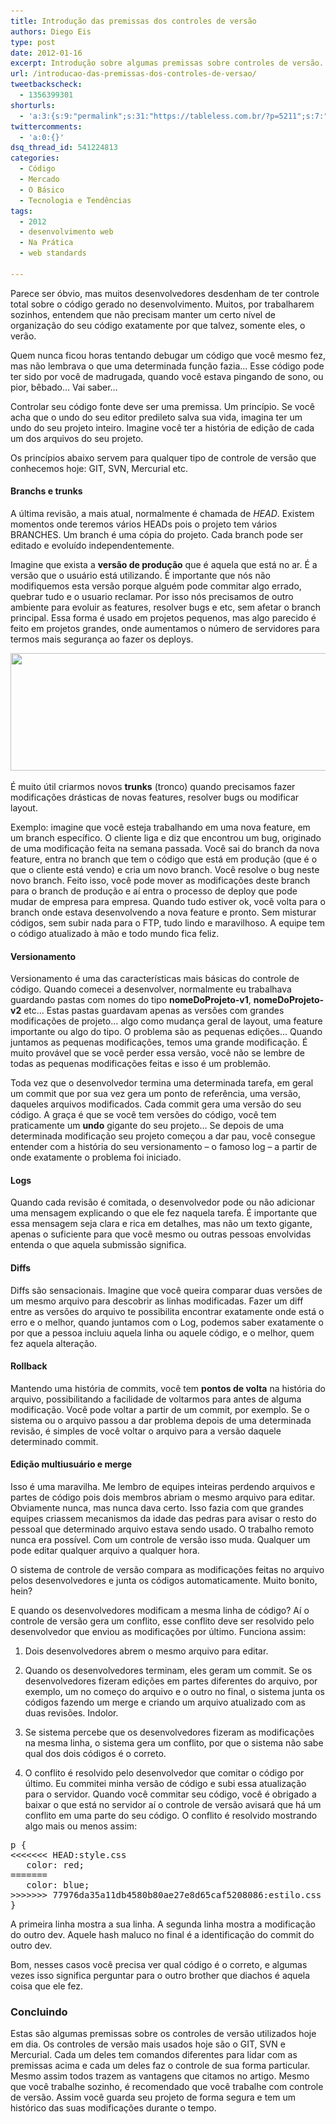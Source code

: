 ```yaml
---
title: Introdução das premissas dos controles de versão
authors: Diego Eis
type: post
date: 2012-01-16
excerpt: Introdução sobre algumas premissas sobre controles de versão. Muito útil para designers e iniciantes na área.
url: /introducao-das-premissas-dos-controles-de-versao/
tweetbackscheck:
  - 1356399301
shorturls:
  - 'a:3:{s:9:"permalink";s:31:"https://tableless.com.br/?p=5211";s:7:"tinyurl";s:26:"https://tinyurl.com/87mzax3";s:4:"isgd";s:19:"https://is.gd/7h4ZTg";}'
twittercomments:
  - 'a:0:{}'
dsq_thread_id: 541224813
categories:
  - Código
  - Mercado
  - O Básico
  - Tecnologia e Tendências
tags:
  - 2012
  - desenvolvimento web
  - Na Prática
  - web standards

---
```

Parece ser óbvio, mas muitos desenvolvedores desdenham de ter controle total sobre o código gerado no desenvolvimento. Muitos, por trabalharem sozinhos, entendem que não precisam manter um certo nível de organização do seu código exatamente por que talvez, somente eles, o verão.
  
Quem nunca ficou horas tentando debugar um código que você mesmo fez, mas não lembrava o que uma determinada função fazia&#8230; Esse código pode ter sido por você de madrugada, quando você estava pingando de sono, ou pior, bêbado&#8230; Vai saber&#8230;

Controlar seu código fonte deve ser uma premissa. Um princípio. Se você acha que o undo do seu editor predileto salva sua vida, imagina ter um undo do seu projeto inteiro. Imagine você ter a história de edição de cada um dos arquivos do seu projeto.

Os princípios abaixo servem para qualquer tipo de controle de versão que conhecemos hoje: GIT, SVN, Mercurial etc. 

#### Branchs e trunks

A última revisão, a mais atual, normalmente é chamada de _HEAD_. Existem momentos onde teremos vários HEADs pois o projeto tem vários BRANCHES. Um branch é uma cópia do projeto. Cada branch pode ser editado e evoluído independentemente. 

Imagine que exista a **versão de produção** que é aquela que está no ar. É a versão que o usuário está utilizando. É importante que nós não modifiquemos esta versão porque alguém pode commitar algo errado, quebrar tudo e o usuario reclamar. Por isso nós precisamos de outro ambiente para evoluir as features, resolver bugs e etc, sem afetar o branch principal. Essa forma é usado em projetos pequenos, mas algo parecido é feito em projetos grandes, onde aumentamos o número de servidores para termos mais segurança ao fazer os deploys.

<img src="https://raw.githubusercontent.com/diegoeis/tableless-static-images/master/2012/01/branch.jpg" alt="" title="branch" width="770" height="188" class="alignnone size-full wp-image-5212" srcset="uploads/2012/01/branch.jpg 770w, uploads/2012/01/branch-300x73.jpg 300w" sizes="(max-width: 770px) 100vw, 770px" />

É muito útil criarmos novos **trunks** (tronco) quando precisamos fazer modificações drásticas de novas features, resolver bugs ou modificar layout. 

Exemplo: imagine que você esteja trabalhando em uma nova feature, em um branch específico. O cliente liga e diz que encontrou um bug, originado de uma modificação feita na semana passada. Você sai do branch da nova feature, entra no branch que tem o código que está em produção (que é o que o cliente está vendo) e cria um novo branch. Você resolve o bug neste novo branch. Feito isso, você pode mover as modificações deste branch para o branch de produção e aí entra o processo de deploy que pode mudar de empresa para empresa. Quando tudo estiver ok, você volta para o branch onde estava desenvolvendo a nova feature e pronto. Sem misturar códigos, sem subir nada para o FTP, tudo lindo e maravilhoso. A equipe tem o código atualizado à mão e todo mundo fica feliz.

#### Versionamento

Versionamento é uma das características mais básicas do controle de código. Quando comecei a desenvolver, normalmente eu trabalhava guardando pastas com nomes do tipo **nomeDoProjeto-v1**, **nomeDoProjeto-v2** etc&#8230; Estas pastas guardavam apenas as versões com grandes modificações de projeto&#8230; algo como mudança geral de layout, uma feature importante ou algo do tipo. O problema são as pequenas edições&#8230; Quando juntamos as pequenas modificações, temos uma grande modificação. É muito provável que se você perder essa versão, você não se lembre de todas as pequenas modificações feitas e isso é um problemão.

Toda vez que o desenvolvedor termina uma determinada tarefa, em geral um commit que por sua vez gera um ponto de referência, uma versão, daqueles arquivos modificados. Cada commit gera uma versão do seu código. A graça é que se você tem versões do código, você tem praticamente um **undo** gigante do seu projeto&#8230; Se depois de uma determinada modificação seu projeto começou a dar pau, você consegue entender com a história do seu versionamento &#8211; o famoso log &#8211; a partir de onde exatamente o problema foi iniciado.

#### Logs

Quando cada revisão é comitada, o desenvolvedor pode ou não adicionar uma mensagem explicando o que ele fez naquela tarefa. É importante que essa mensagem seja clara e rica em detalhes, mas não um texto gigante, apenas o suficiente para que você mesmo ou outras pessoas envolvidas entenda o que aquela submissão significa.

#### Diffs

Diffs são sensacionais. Imagine que você queira comparar duas versões de um mesmo arquivo para descobrir as linhas modificadas. Fazer um diff entre as versões do arquivo te possibilita encontrar exatamente onde está o erro e o melhor, quando juntamos com o Log, podemos saber exatamente o por que a pessoa incluiu aquela linha ou aquele código, e o melhor, quem fez aquela alteração. 

#### Rollback

Mantendo uma história de commits, você tem **pontos de volta** na história do arquivo, possibilitando a facilidade de voltarmos para antes de alguma modificação. Você pode voltar a partir de um commit, por exemplo. Se o sistema ou o arquivo passou a dar problema depois de uma determinada revisão, é simples de você voltar o arquivo para a versão daquele determinado commit.

#### Edição multiusuário e merge

Isso é uma maravilha. Me lembro de equipes inteiras perdendo arquivos e partes de código pois dois membros abriam o mesmo arquivo para editar. Obviamente nunca, mas nunca dava certo. Isso fazia com que grandes equipes criassem mecanismos da idade das pedras para avisar o resto do pessoal que determinado arquivo estava sendo usado. O trabalho remoto nunca era possível. Com um controle de versão isso muda. Qualquer um pode editar qualquer arquivo a qualquer hora.

O sistema de controle de versão compara as modificações feitas no arquivo pelos desenvolvedores e junta os códigos automaticamente. Muito bonito, hein?

E quando os desenvolvedores modificam a mesma linha de código? Aí o controle de versão gera um conflito, esse conflito deve ser resolvido pelo desenvolvedor que enviou as modificações por último. Funciona assim:

1. Dois desenvolvedores abrem o mesmo arquivo para editar.
  
2. Quando os desenvolvedores terminam, eles geram um commit. Se os desenvolvedores fizeram edições em partes diferentes do arquivo, por exemplo, um no começo do arquivo e o outro no final, o sistema junta os códigos fazendo um merge e criando um arquivo atualizado com as duas revisões. Indolor.
  
3. Se sistema percebe que os desenvolvedores fizeram as modificações na mesma linha, o sistema gera um conflito, por que o sistema não sabe qual dos dois códigos é o correto.
  
4. O conflito é resolvido pelo desenvolvedor que comitar o código por último. Eu commitei minha versão de código e subi essa atualização para o servidor. Quando você commitar seu código, você é obrigado a baixar o que está no servidor aí o controle de versão avisará que há um conflito em uma parte do seu código. O conflito é resolvido mostrando algo mais ou menos assim:

<pre class="lang-css">p {
&lt;&lt;&lt;&lt;&lt;&lt;&lt; HEAD:style.css
   color: red;
=======
   color: blue;
>>>>>>> 77976da35a11db4580b80ae27e8d65caf5208086:estilo.css
}
</pre>

A primeira linha mostra a sua linha. A segunda linha mostra a modificação do outro dev. Aquele hash maluco no final é a identificação do commit do outro dev.
  
Bom, nesses casos você precisa ver qual código é o correto, e algumas vezes isso significa perguntar para o outro brother que diachos é aquela coisa que ele fez.

### Concluindo

Estas são algumas premissas sobre os controles de versão utilizados hoje em dia. Os controles de versão mais usados hoje são o GIT, SVN e Mercurial. Cada um deles tem comandos diferentes para lidar com as premissas acima e cada um deles faz o controle de sua forma particular. Mesmo assim todos trazem as vantagens que citamos no artigo. Mesmo que você trabalhe sozinho, é recomendado que você trabalhe com controle de versão. Assim você guarda seu projeto de forma segura e tem um histórico das suas modificações durante o tempo.